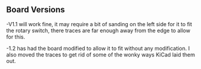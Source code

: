 ## Board Versions

-V1.1 will work fine, it may require a bit of sanding on the left side
for it to fit the rotary switch, there traces are far enough away from the edge to
allow for this.

-1.2 has had the board modified to allow it to fit without any modification.
I also moved the traces to get rid of some of the wonky ways KiCad laid them out.